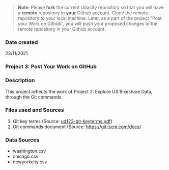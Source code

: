 >**Note**: Please **fork** the current Udacity repository so that you will have a **remote** repository in **your** Github account. Clone the remote repository to your local machine. Later, as a part of the project "Post your Work on Github", you will push your proposed changes to the remote repository in your Github account.

### Date created
23/11/2021

### Project 3: Post Your Work on GitHub

### Description
This project reflects the work of Project 2: Explore US Bikeshare Data, through the Git commands. 

### Files used and Sources
1. Git key terms (Source: [ud123-git-keyterms.pdf](https://github.com/AdeleGrace/pdsnd_github/files/7585142/ud123-git-keyterms.pdf))
2. Git commands document (Source: https://git-scm.com/docs)


### Data Sources
- washington.csv
- chicago.csv
- newyorkcity.csv

